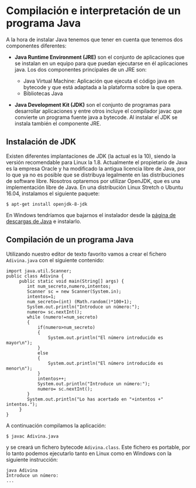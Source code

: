# Compilación e interpretación de un programa Java

A la hora de instalar Java tenemos que tener en cuenta que tenemos dos componentes diferentes:

* **Java Runtime Environment (JRE)** son el conjunto de aplicaciones que se instalan en un equipo para que puedan ejecutarse en él aplicaciones java. Los dos componentes principales de un JRE son:

	* Java Virtual Machine: Aplicación que ejecuta el código java en bytecode y que está adaptada a la plataforma sobre la que opera.
	* Bibliotecas Java

* **Java Development Kit (JDK)** son el conjunto de programas para desarrollar aplicaciones y entre otros incluye el compilador javac que convierte un programa fuente java a bytecode. Al instalar el JDK se instala también el componente JRE.

## Instalación de JDK 

Existen diferentes implantaciones de JDK (la actual es la 10), siendo la versión recomendable para Linux la 1.8. Actualmente el propietario de Java es la empresa Oracle y ha modificado la antigua licencia libre de Java, por lo que ya no es posible que se distribuya legalmente en las distribuciones de software libre. Nosotros optaremos por utilizar OpenJDK, que es una implementación libre de Java. En una distribución Linux Stretch o Ubuntu 16.04, instalamos el siguiente paquete:

	$ apt-get install openjdk-8-jdk

En Windows tendríamos que bajarnos el instalador desde la [página de descargas de Java](https://www.java.com/en/download/) e instalarlo.

## Compilación de un programa Java

Utilizando nuestro editor de texto favorito vamos a crear el fichero `Adivina.java` con el siguiente contenido:

	import java.util.Scanner;
	public class Adivina {
	     public static void main(String[] args) {
	     	int num_secreto,numero,intentos;
	     	Scanner sc = new Scanner(System.in);
			intentos=1;
			num_secreto=(int) (Math.random()*100+1);
			System.out.println("Introduce un número:");
			numero= sc.nextInt();
			while (numero!=num_secreto)
			{
				if(numero>num_secreto) 
				{
					System.out.println("El número introducido es mayor\n");
				}
				else
				{
					System.out.println("El número introducido es menor\n");
				}
				intentos++;
				System.out.println("Introduce un número:");
				numero= sc.nextInt();
			}
			System.out.println("Lo has acertado en "+intentos +" intentos.");
	     }
	}

A continuación compilamos la aplicación:

	$ javac Adivina.java

y se creará un fichero bytecode `Adivina.class`. Este fichero es portable, por lo tanto podemos ejecutarlo tanto en Linux como en Windows con la siguiente instrucción:

	java Adivina
	Introduce un número:
	...

